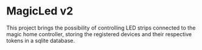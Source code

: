 # MagicLed v2

This project brings the possibility of controlling LED strips connected to the magic home controller, storing the registered devices and their respective tokens in a sqlite database.
